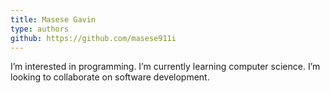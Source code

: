 ```yaml
---
title: Masese Gavin
type: authors
github: https://github.com/masese911i
---
```

I’m interested in programming. I’m currently learning computer science. I’m looking to collaborate on software development. 